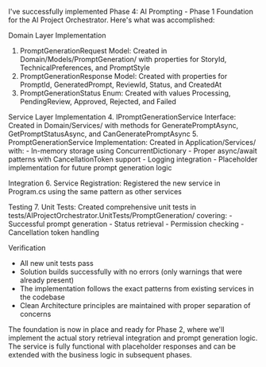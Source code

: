   I've successfully implemented Phase 4: AI Prompting - Phase 1 Foundation for the AI Project Orchestrator. Here's what was accomplished:

  Domain Layer Implementation
   1. PromptGenerationRequest Model: Created in Domain/Models/PromptGeneration/ with properties for StoryId, TechnicalPreferences, and PromptStyle
   2. PromptGenerationResponse Model: Created with properties for PromptId, GeneratedPrompt, ReviewId, Status, and CreatedAt
   3. PromptGenerationStatus Enum: Created with values Processing, PendingReview, Approved, Rejected, and Failed

  Service Layer Implementation
   4. IPromptGenerationService Interface: Created in Domain/Services/ with methods for GeneratePromptAsync, GetPromptStatusAsync, and CanGeneratePromptAsync
   5. PromptGenerationService Implementation: Created in Application/Services/ with:
      - In-memory storage using ConcurrentDictionary
      - Proper async/await patterns with CancellationToken support
      - Logging integration
      - Placeholder implementation for future prompt generation logic

  Integration
   6. Service Registration: Registered the new service in Program.cs using the same pattern as other services

  Testing
   7. Unit Tests: Created comprehensive unit tests in tests/AIProjectOrchestrator.UnitTests/PromptGeneration/ covering:
      - Successful prompt generation
      - Status retrieval
      - Permission checking
      - Cancellation token handling

  Verification
   - All new unit tests pass
   - Solution builds successfully with no errors (only warnings that were already present)
   - The implementation follows the exact patterns from existing services in the codebase
   - Clean Architecture principles are maintained with proper separation of concerns

  The foundation is now in place and ready for Phase 2, where we'll implement the actual story retrieval integration and prompt generation logic. The service is fully functional with placeholder responses and can be
  extended with the business logic in subsequent phases.